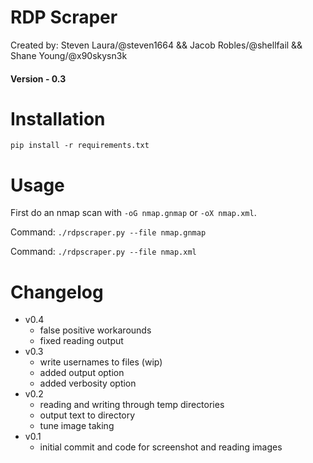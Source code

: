 # RDP Scraper

Created by: Steven Laura/@steven1664 && Jacob Robles/@shellfail && Shane Young/@x90skysn3k

#### Version - 0.3

# Installation

```pip install -r requirements.txt```

# Usage

First do an nmap scan with ```-oG nmap.gnmap``` or ```-oX nmap.xml```.

Command: ```./rdpscraper.py --file nmap.gnmap```

Command: ```./rdpscraper.py --file nmap.xml```

# Changelog
* v0.4
    * false positive workarounds
    * fixed reading output
* v0.3
    * write usernames to files (wip)
    * added output option
    * added verbosity option
* v0.2
    * reading and writing through temp directories
    * output text to directory
    * tune image taking
* v0.1
    * initial commit and code for screenshot and reading images
